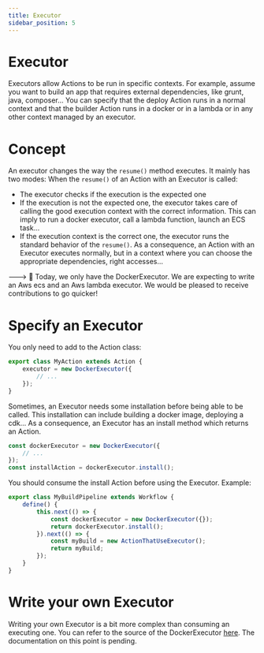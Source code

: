 ```yaml
---
title: Executor
sidebar_position: 5
---
```

# Executor

Executors allow Actions to be run in specific contexts. For example, assume you want to build an app that requires external dependencies, like grunt, java, composer... You can specify that the deploy Action runs in a normal context and that the builder Action runs in a docker or in a lambda or in any other context managed by an executor.

# Concept

An executor changes the way the `resume()` method executes. It mainly has two modes:
When the `resume()` of an Action with an Executor is called:

- The executor checks if the execution is the expected one
- If the execution is not the expected one, the executor takes care of calling the good execution context with the correct information. This can imply to run a docker executor, call a lambda function, launch an ECS task...
- If the execution context is the correct one, the executor runs the standard behavior of the `resume()`.
    As a consequence, an Action with an Executor executes normally, but in a context where you can choose the appropriate dependencies, right accesses...

---> :construction_worker: Today, we only have the DockerExecutor. We are expecting to write an Aws ecs and an Aws lambda executor. We would be pleased to receive contributions to go quicker!

# Specify an Executor

You only need to add to the Action class:

```typescript
export class MyAction extends Action {
    executor = new DockerExecutor({
        // ...
    });
}
```

Sometimes, an Executor needs some installation before being able to be called.
This installation can include building a docker image, deploying a cdk...
As a consequence, an Executor has an install method which returns an Action.

```typescript
const dockerExecutor = new DockerExecutor({
    // ...
});
const installAction = dockerExecutor.install();
```

You should consume the install Action before using the Executor.
Example:

```typescript
export class MyBuildPipeline extends Workflow {
    define() {
        this.next(() => {
            const dockerExecutor = new DockerExecutor({});
            return dockerExecutor.install();
        }).next(() => {
            const myBuild = new ActionThatUseExecutor();
            return myBuild;
        });
    }
}
```

# Write your own Executor

Writing your own Executor is a bit more complex than consuming an executing one.
You can refer to the source of the DockerExecutor [here](./../src/helpers/src/executors/docker-executor/).
The documentation on this point is pending.

